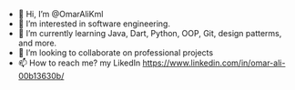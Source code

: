 - 👋 Hi, I’m @OmarAliKml
- 👀 I’m interested in software engineering.
- 🌱 I’m currently learning Java, Dart, Python, OOP, Git, design patterms, and more.
- 💞️ I’m looking to collaborate on professional projects
- 📫 How to reach me? my LikedIn https://www.linkedin.com/in/omar-ali-00b13630b/

<!---
OmarAliKml/OmarAliKml is a ✨ special ✨ repository because its `README.md` (this file) appears on your GitHub profile.
You can click the Preview link to take a look at your changes.
--->
